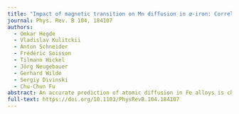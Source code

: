 ```yaml
---
title: "Impact of magnetic transition on Mn diffusion in 𝛼-iron: Correlative state-of-the-art theoretical and experimental study"
journal: Phys. Rev. B 104, 184107
authors:
  - Omkar Hegde
  - Vladislav Kulitckii
  - Anton Schneider
  - Frédéric Soisson
  - Tilmann Hickel
  - Jörg Neugebauer
  - Gerhard Wilde
  - Sergiy Divinski
  - Chu-Chun Fu
abstract: An accurate prediction of atomic diffusion in Fe alloys is challenging due to thermal magnetic excitations and magnetic transitions. We investigate the diffusion of Mn in bcc Fe using an effective interaction model and first-principles based spin-space averaged relaxations in magnetically disordered systems. The theoretical results are compared with the dedicated radiotracer measurements of  54 Mn   diffusion in a wide temperature range of 773 to 1173 K, performed by combining the precision grinding (higher temperatures) and ion-beam sputtering (low temperatures) sectioning techniques. The temperature evolution of Mn diffusion coefficients in bcc iron in theory and experiment agree very well and consistently reveal a reduced acceleration of Mn solute diffusion around the Curie point. By analyzing the temperature dependencies of the ratio of Mn diffusion coefficients to self-diffusion coefficients we observe a dominance of magnetic disorder over chemical effects on high-temperature diffusion. Therefore, the missing acceleration mainly reflects an anomalous behavior of the Mn solute in the magnetically ordered low-temperature state of the Fe host, as compared to other transition metals.
full-text: https://doi.org/10.1103/PhysRevB.104.184107
---
```

